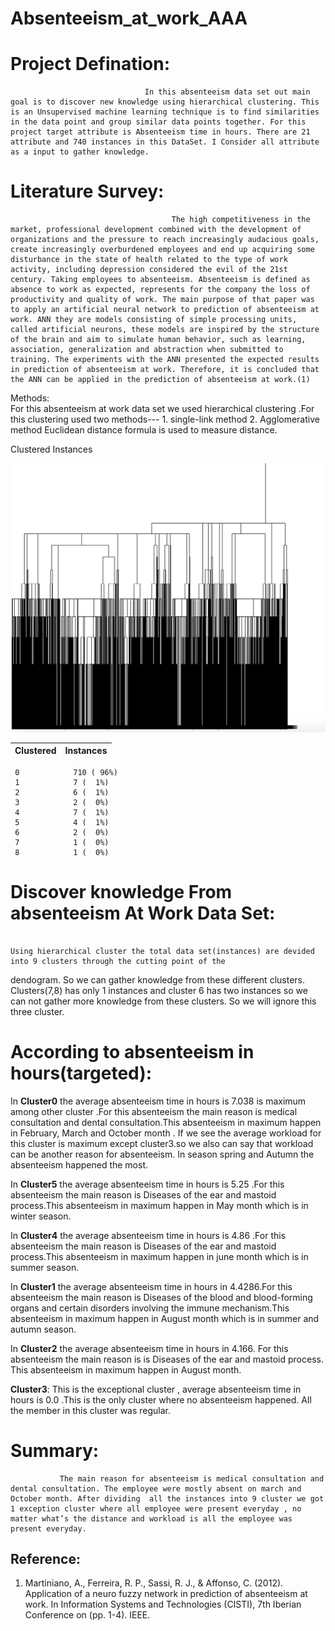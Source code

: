 # Absenteeism_at_work_AAA

# Project Defination: 
                                  In this absenteeism data set out main goal is to discover new knowledge using hierarchical clustering. This is an Unsupervised machine learning technique is to find similarities in the data point and group similar data points together. For this project target attribute is Absenteeism time in hours. There are 21 attribute and 740 instances in this DataSet. I Consider all attribute as a input to gather knowledge.


# Literature Survey: 
                                        The high competitiveness in the market, professional development combined with the development of organizations and the pressure to reach increasingly audacious goals, create increasingly overburdened employees and end up acquiring some disturbance in the state of health related to the type of work activity, including depression considered the evil of the 21st century. Taking employees to absenteeism. Absenteeism is defined as absence to work as expected, represents for the company the loss of productivity and quality of work. The main purpose of that paper was to apply an artificial neural network to prediction of absenteeism at work. ANN they are models consisting of simple processing units, called artificial neurons, these models are inspired by the structure of the brain and aim to simulate human behavior, such as learning, association, generalization and abstraction when submitted to training. The experiments with the ANN presented the expected results in prediction of absenteeism at work. Therefore, it is concluded that the ANN can be applied in the prediction of absenteeism at work.(1)
                                 
Methods:    
                  For this  absenteeism at work data set we used hierarchical clustering .For this clustering used two methods---
            1.  single-link method
             2. Agglomerative method
  Euclidean distance formula is used to measure distance.

Clustered Instances
   
   ![](cluster.png)

| Clustered     | Instances           
| ------------- |:-------------
     0            710 ( 96%)
     1            7 (  1%)
     2            6 (  1%)
     3            2 (  0%)
     4            7 (  1%)
     5            4 (  1%)
     6            2 (  0%)
     7            1 (  0%)
     8            1 (  0%)



# Discover knowledge From absenteeism At Work Data Set:
                                                                                                        Using hierarchical cluster the total data set(instances) are devided into 9 clusters through the cutting point of the 
dendogram.  So we can gather knowledge from  these different clusters.
Clusters(7,8)  has only 1 instances  and cluster 6 has two instances so we can not gather more knowledge from these clusters. So we will ignore this three cluster.



# According to absenteeism in hours(targeted):

In **Cluster0** the average absenteeism time in hours is 7.038 is maximum among other cluster .For this absenteeism the main reason is medical consultation and dental consultation.This absenteeism in maximum happen in February, March and October month . If we see the average  workload  for this cluster is maximum except cluster3.so we also can say that workload can be another reason for absenteeism. In season spring and Autumn the absenteeism happened the most.


In **Cluster5** the average absenteeism time in hours is 5.25 .For this absenteeism the main reason is Diseases of the ear and mastoid process.This absenteeism in maximum happen in May month which is in winter season.


In **Cluster4** the average absenteeism time in hours is 4.86 .For this absenteeism the main reason is Diseases of the ear and mastoid process.This absenteeism in maximum happen in june month which is in summer season. 


In **Cluster1** the average absenteeism time in hours in 4.4286.For this absenteeism the main reason is Diseases of the blood and blood-forming organs and certain disorders involving the immune mechanism.This absenteeism in maximum happen in August month which is in summer and autumn season. 


In **Cluster2** the average absenteeism time in hours in 4.166. For this absenteeism the main reason is is Diseases of the ear and mastoid process. This absenteeism in maximum happen in August month. 


 **Cluster3**: This is the exceptional cluster , average absenteeism time in hours is  0.0 .This is the only cluster where no absenteeism happened. All the member in this cluster was regular. 
 



# Summary:
               The main reason for absenteeism is medical consultation and dental consultation. The employee were mostly absent on march and October month. After dividing  all the instances into 9 cluster we got 1 exception cluster where all employee were present everyday , no matter what’s the distance and workload is all the employee was present everyday.
                                              


## Reference:

1. Martiniano, A., Ferreira, R. P., Sassi, R. J., & Affonso, C. (2012). Application of a neuro fuzzy network in prediction of absenteeism at work. In Information Systems and Technologies (CISTI), 7th Iberian Conference on (pp. 1-4). IEEE.




